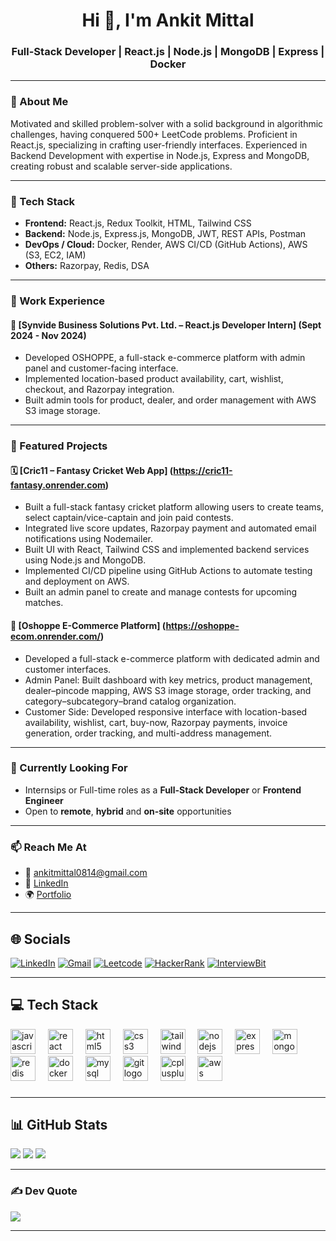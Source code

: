 <h1 align="center">Hi 👋, I'm Ankit Mittal</h1>
<h3 align="center">Full-Stack Developer | React.js | Node.js | MongoDB | Express | Docker</h3>

---

### 💫 About Me

Motivated and skilled problem-solver with a solid background in algorithmic challenges, having conquered 500+ LeetCode problems.
Proficient in React.js, specializing in crafting user-friendly interfaces.
Experienced in Backend Development with expertise in Node.js, Express and MongoDB, creating robust and scalable server-side applications.

---

### 🚀 Tech Stack

- **Frontend:** React.js, Redux Toolkit, HTML, Tailwind CSS
- **Backend:** Node.js, Express.js, MongoDB, JWT, REST APIs, Postman
- **DevOps / Cloud:** Docker, Render, AWS CI/CD (GitHub Actions), AWS (S3, EC2, IAM)
- **Others:** Razorpay, Redis, DSA

---

### 💼 Work Experience

#### 🏢 [Synvide Business Solutions Pvt. Ltd. – React.js Developer Intern] (Sept 2024 - Nov 2024)

- Developed OSHOPPE, a full-stack e-commerce platform with admin panel and customer-facing interface.
- Implemented location-based product availability, cart, wishlist, checkout, and Razorpay integration.
- Built admin tools for product, dealer, and order management with AWS S3 image storage.

---

### 🧩 Featured Projects

#### 🗓️ [Cric11 – Fantasy Cricket Web App] (https://cric11-fantasy.onrender.com)

- Built a full-stack fantasy cricket platform allowing users to create teams, select captain/vice-captain and join paid contests.
- Integrated live score updates, Razorpay payment and automated email notifications using Nodemailer.
- Built UI with React, Tailwind CSS and implemented backend services using Node.js and MongoDB.
- Implemented CI/CD pipeline using GitHub Actions to automate testing and deployment on AWS.
- Built an admin panel to create and manage contests for upcoming matches.

#### 📝 [Oshoppe E-Commerce Platform] (https://oshoppe-ecom.onrender.com/)

- Developed a full-stack e-commerce platform with dedicated admin and customer interfaces.
- Admin Panel: Built dashboard with key metrics, product management, dealer–pincode mapping, AWS S3 image storage, order tracking, and category–subcategory–brand catalog organization.
- Customer Side: Developed responsive interface with location-based availability, wishlist, cart, buy-now, Razorpay payments, invoice generation, order tracking, and multi-address management.

---

### 🔎 Currently Looking For

- Internsips or Full-time roles as a **Full-Stack Developer** or **Frontend Engineer**
- Open to **remote**, **hybrid** and **on-site** opportunities

---

### 📫 Reach Me At

- 📧 [ankitmittal0814@gmail.com](mailto:ankitmittal0814@gmail.com)
- 💼 [LinkedIn](https://www.linkedin.com/in/ankit305/)
- 🌍 [Portfolio](https://ankit-pro.onrender.com/)

---

## 🌐 Socials

[![LinkedIn](https://img.shields.io/badge/LinkedIn-%230077B5.svg?logo=linkedin&logoColor=white)](https://linkedin.com/in/ankit305)
[![Gmail](https://img.shields.io/badge/Email-D14836?logo=gmail&logoColor=white)](mailto:ankitmittal0814@gmail.com)
[![Leetcode](https://img.shields.io/badge/Leetcode-FFA500)](https://leetcode.com/u/ankitmittal0814/)
[![HackerRank](https://img.shields.io/badge/HackerRank-228B22)](https://www.hackerrank.com/profile/ankitmittal0814)
[![InterviewBit](https://img.shields.io/badge/InterviewBit-1c96c5)](https://www.interviewbit.com/profile/ankit-mittal_735/)

---

## 💻 Tech Stack

<div align="left">
  <img src="https://cdn.jsdelivr.net/gh/devicons/devicon/icons/javascript/javascript-original.svg" height="40" alt="javascript logo"  />
  <img width="12" />
  <img src="https://cdn.jsdelivr.net/gh/devicons/devicon/icons/react/react-original.svg" height="40" alt="react logo"  />
  <img width="12" />
  <img src="https://cdn.jsdelivr.net/gh/devicons/devicon/icons/html5/html5-original.svg" height="40" alt="html5 logo"  />
  <img width="12" />
  <img src="https://cdn.jsdelivr.net/gh/devicons/devicon/icons/css3/css3-original.svg" height="40" alt="css3 logo"  />
  <img width="12" />
  <img src="https://cdn.jsdelivr.net/gh/devicons/devicon/icons/tailwindcss/tailwindcss-original-wordmark.svg" height="40" alt="tailwindcss logo"  />
  <img width="12" />
  <img src="https://cdn.jsdelivr.net/gh/devicons/devicon/icons/nodejs/nodejs-original.svg" height="40" alt="nodejs logo"  />
  <img width="12" />
  <img src="https://cdn.jsdelivr.net/gh/devicons/devicon/icons/express/express-original.svg" height="40" alt="express logo"  />
  <img width="12" />
  <img src="https://cdn.jsdelivr.net/gh/devicons/devicon/icons/mongodb/mongodb-original.svg" height="40" alt="mongodb logo"  />
  <img width="12" />
  <img src="https://cdn.jsdelivr.net/gh/devicons/devicon/icons/redis/redis-original.svg" height="40" alt="redis logo"  />
  <img width="12" />
  <img src="https://cdn.jsdelivr.net/gh/devicons/devicon/icons/docker/docker-original.svg" height="40" alt="docker logo"  />
  <img width="12" />
  <img src="https://cdn.jsdelivr.net/gh/devicons/devicon/icons/mysql/mysql-original.svg" height="40" alt="mysql logo"  />
  <img width="12" />
  <img src="https://cdn.jsdelivr.net/gh/devicons/devicon/icons/git/git-original.svg" height="40" alt="git logo"  />
  <img width="12" />
  <img src="https://cdn.jsdelivr.net/gh/devicons/devicon/icons/cplusplus/cplusplus-original.svg" height="40" alt="cplusplus logo"  />
  <img width="12" />
  <img src="https://img.icons8.com/?size=100&id=33039&format=png&color=000000" height="40" alt="aws logo"  />
</div>

###

---

## 📊 GitHub Stats

![](https://github-readme-stats.vercel.app/api?username=ankitmittal4&theme=dark&hide_border=false&include_all_commits=false&count_private=false)
![](https://nirzak-streak-stats.vercel.app/?user=ankitmittal4&theme=dark&hide_border=false)
![](https://github-readme-stats.vercel.app/api/top-langs/?username=ankitmittal4&theme=dark&hide_border=false&layout=compact)

---

### ✍️ Dev Quote

![](https://quotes-github-readme.vercel.app/api?type=horizontal&theme=radical)

---

